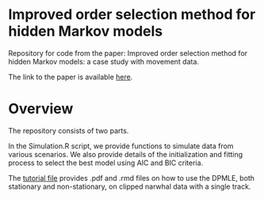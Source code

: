 # Improved order selection method for hidden Markov models


Repository for code from the paper: Improved order selection method for hidden Markov models: a case study with movement data.

The link to the paper is available [here](https://arxiv.org/abs/2411.18826).

# Overview

The repository consists of two parts. 


In the Simulation.R script, we provide functions to simulate data from various scenarios. We also provide details of the initialization and fitting process to select the best model using AIC and BIC criteria.

The [tutorial file](Code_DPMLE_MEE/Tutorial) provides .pdf and .rmd files on how to use the DPMLE, both stationary and non-stationary, on clipped narwhal data with a single track. 




